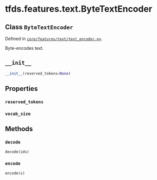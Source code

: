 <div itemscope itemtype="http://developers.google.com/ReferenceObject">
<meta itemprop="name" content="tfds.features.text.ByteTextEncoder" />
<meta itemprop="path" content="Stable" />
<meta itemprop="property" content="reserved_tokens"/>
<meta itemprop="property" content="vocab_size"/>
<meta itemprop="property" content="__init__"/>
<meta itemprop="property" content="decode"/>
<meta itemprop="property" content="encode"/>
</div>

# tfds.features.text.ByteTextEncoder

## Class `ByteTextEncoder`





Defined in [`core/features/text/text_encoder.py`](https://github.com/tensorflow/datasets/tree/master/tensorflow_datasets/core/features/text/text_encoder.py).

Byte-encodes text.

<h2 id="__init__"><code>__init__</code></h2>

``` python
__init__(reserved_tokens=None)
```





## Properties

<h3 id="reserved_tokens"><code>reserved_tokens</code></h3>



<h3 id="vocab_size"><code>vocab_size</code></h3>





## Methods

<h3 id="decode"><code>decode</code></h3>

``` python
decode(ids)
```



<h3 id="encode"><code>encode</code></h3>

``` python
encode(s)
```






